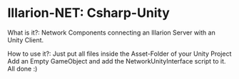 # Illarion-NET: Csharp-Unity

What is it?:
Network Components connecting an Illarion Server with an Unity Client.

How to use it?:
Just put all files inside the Asset-Folder of your Unity Project
Add an Empty GameObject and add the NetworkUnityInterface script to it.
All done :)
